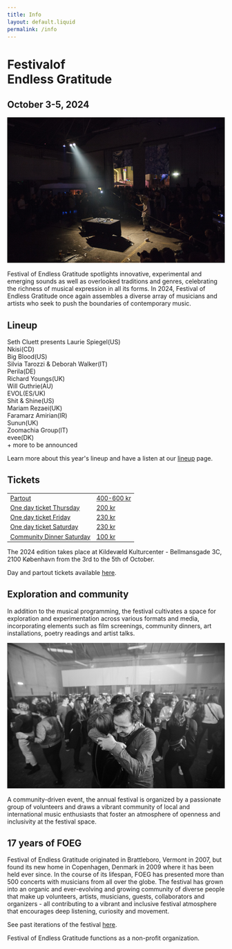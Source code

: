 ```yaml
---
title: Info
layout: default.liquid
permalink: /info
---
```


<div class="landingheader">
<h1>Festival<span>of</span><br>Endless Gratitude</h1>
   <h2>October 3-5, 2024</h2>
</div>

<img src="/assets/img/landing3.jpg">


<p>Festival of Endless Gratitude spotlights innovative, experimental and emerging sounds as well as overlooked traditions and genres, celebrating the richness of musical expression in all its forms. In 2024, Festival of Endless Gratitude once again assembles a diverse array of musicians and artists who seek to push the boundaries of contemporary music.</p>

<h2>Lineup</h2>
<div class="landinglineup">
  <div>Seth Cluett presents Laurie Spiegel<span>(US)</span></div>
  <div>Nkisi<span>(CD)</span></div>
  <div>Big Blood<span>(US)</span></div>
  <div>Silvia Tarozzi & Deborah Walker<span>(IT)</span></div>
  <div>Perila<span>(DE)</span></div>
  <div>Richard Youngs<span>(UK)</span></div>
  <div>Will Guthrie<span>(AU)</span></div>
  <div>EVOL<span>(ES/UK)</span></div>
  <div>Shit & Shine<span>(US)</span></div>
  <div>Mariam Rezaei<span>(UK)</span></div>
  <div>Faramarz Amirian<span>(IR)</span></div>
  <div>Sunun<span>(UK)</span></div>
  <div>Zoomachia Group<span>(IT)</span></div>
  <div>evee<span>(DK)</span></div>
  <div class="more">+ more to be announced</div>
</div>
<p>Learn more about this year's lineup and have a listen at our <a href="/lineup">lineup</a> page.</p>

<h2>Tickets</h2>

<a href="https://billetto.dk/en/e/1018559">
<table class="landingtickets">
  <tr>
    <td>Partout</td>
    <td>400-600 kr</td>
  </tr>
  <tr>
    <td>One day ticket Thursday</td>
    <td>200 kr</td>
  </tr>
  <tr>
    <td>One day ticket Friday</td>
    <td>230 kr</td>
  </tr>
  <tr>
    <td>One day ticket Saturday</td>
    <td>230 kr</td>
  </tr>
    <tr>
    <td>Community Dinner Saturday</td>
    <td>100 kr</td>
  </tr>
</table>
</a>

<p>The 2024 edition takes place at Kildevæld Kulturcenter - Bellmansgade 3C, 2100 København from the 3rd to the 5th of October.</p>

<p>Day and partout tickets available <a href="https://billetto.dk/en/e/1018559">here</a>.</p>

<h2>Exploration and community</h2>

<p>In addition to the musical programming, the festival cultivates a space for exploration and experimentation across various formats and media, incorporating elements such as film screenings, community dinners, art installations, poetry readings and artist talks.</p>

<img src="/assets/img/landing2.jpg">

<p>A community-driven event, the annual festival is organized by a passionate group of volunteers and draws a vibrant community of local and international music enthusiasts that foster an atmosphere of openness and inclusivity at the festival space.</p>

<h2>17 years of FOEG</h2>

<p>Festival of Endless Gratitude originated in Brattleboro, Vermont in 2007, but found its new home in Copenhagen, Denmark in 2009 where it has been held ever since. In the course of its lifespan, FOEG has presented more than 500 concerts with musicians from all over the globe. The festival has grown into an organic and ever-evolving and growing community of diverse people that make up volunteers, artists, musicians, guests, collaborators and organizers - all contributing to a vibrant and inclusive festival atmosphere that encourages deep listening, curiosity and movement.

See past iterations of the festival <a href="/past">here</a>.</p>

<p>Festival of Endless Gratitude functions as a non-profit organization.</p>


